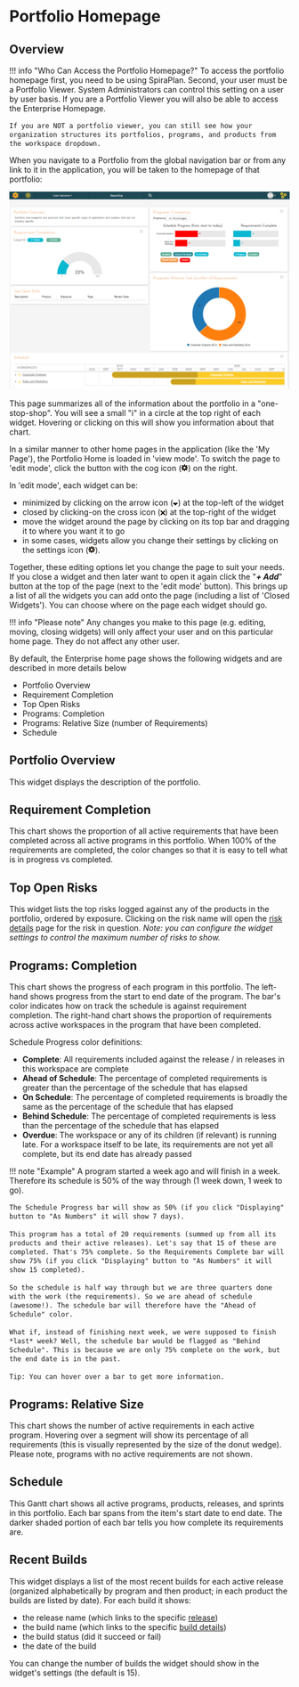 # Portfolio Homepage

## Overview

!!! info "Who Can Access the Portfolio Homepage?"
    To access the portfolio homepage first, you need to be using SpiraPlan. Second, your user must be a Portfolio Viewer. System Administrators can control this setting on a user by user basis. If you are a Portfolio Viewer you will also be able to access the Enterprise Homepage.

    If you are NOT a portfolio viewer, you can still see how your organization structures its portfolios, programs, and products from the workspace dropdown.

When you navigate to a Portfolio from the global navigation bar or from any link to it in the application, you will be taken to the homepage of that portfolio:

![](img/portfolio-homepage-1.png)

This page summarizes all of the information about the portfolio in a "one-stop-shop". You will see a small "i" in a circle at the top right of each widget. Hovering or clicking on this will show you information about that chart.

In a similar manner to other home pages in the application (like the 'My Page'), the Portfolio Home is loaded in 'view mode'. To switch the page to 'edit mode', click the button with the cog icon (![](img/UserProduct_Management_40.png)) on the right.

In 'edit mode', each widget can be:

- minimized by clicking on the arrow icon (![](img/UserProduct_Management_42.png)) at the top-left of the widget
- closed by clicking-on the cross icon (![](img/UserProduct_Management_43.png)) at the top-right of the widget
- move the widget around the page by clicking on its top bar and dragging it to where you want it to go
- in some cases, widgets allow you change their settings by clicking on the settings icon (![](img/UserProduct_Management_40.png)). 

Together, these editing options let you change the page to suit your needs. If you close a widget and then later want to open it again click the "***+ Add***" button at the top of the page (next to the 'edit mode' button). This brings up a list of all the widgets you can add onto the page (including a list of 'Closed Widgets'). You can choose where on the page each widget should go.

!!! info "Please note"
    Any changes you make to this page (e.g. editing, moving, closing widgets) will only affect your user and on this particular home page. They do not affect any other user.

By default, the Enterprise home page shows the following widgets and are described in more details below

- Portfolio Overview
- Requirement Completion
- Top Open Risks
- Programs: Completion
- Programs: Relative Size (number of Requirements)
- Schedule

## Portfolio Overview
This widget displays the description of the portfolio.

## Requirement Completion
This chart shows the proportion of all active requirements that have been completed across all active programs in this portfolio. When 100% of the requirements are completed, the color changes so that it is easy to tell what is in progress vs completed.

## Top Open Risks
This widget lists the top risks logged against any of the products in the portfolio, ordered by exposure. Clicking on the risk name will open the [risk details](Risks-Management.md/#risk-details) page for the risk in question. *Note: you can configure the widget settings to control the maximum number of risks to show.*


## Programs: Completion
This chart shows the progress of each program in this portfolio. The left-hand shows progress from the start to end date of the program. The bar's color indicates how on track the schedule is against requirement completion. The right-hand chart shows the proportion of requirements across active workspaces in the program that have been completed.

Schedule Progress color definitions:

- **Complete**: All requirements included against the release / in releases in this workspace are complete
- **Ahead of Schedule**: The percentage of completed requirements is greater than the percentage of the schedule that has elapsed
- **On Schedule**: The percentage of completed requirements is broadly the same as the percentage of the schedule that has elapsed
- **Behind Schedule**: The percentage of completed requirements is less than the percentage of the schedule that has elapsed
- **Overdue**: The workspace or any of its children (if relevant) is running late. For a workspace itself to be late, its requirements are not yet all complete, but its end date has already passed

!!! note "Example"
    A program started a week ago and will finish in a week. Therefore its schedule is 50% of the way through (1 week down, 1 week to go). 
    
    The Schedule Progress bar will show as 50% (if you click "Displaying" button to "As Numbers" it will show 7 days). 
    
    This program has a total of 20 requirements (summed up from all its products and their active releases). Let's say that 15 of these are completed. That's 75% complete. So the Requirements Complete bar will show 75% (if you click "Displaying" button to "As Numbers" it will show 15 completed).

    So the schedule is half way through but we are three quarters done with the work (the requirements). So we are ahead of schedule (awesome!). The schedule bar will therefore have the "Ahead of Schedule" color.

    What if, instead of finishing next week, we were supposed to finish *last* week? Well, the schedule bar would be flagged as "Behind Schedule". This is because we are only 75% complete on the work, but the end date is in the past. 

    Tip: You can hover over a bar to get more information.


## Programs: Relative Size
This chart shows the number of active requirements in each active program. Hovering over a segment will show its percentage of all requirements (this is visually represented by the size of the donut wedge). Please note, programs with no active requirements are not shown.


## Schedule
This Gantt chart shows all active programs, products, releases, and sprints in this portfolio. Each bar spans from the item's start date to end date. The darker shaded portion of each bar tells you how complete its requirements are.


## Recent Builds
This widget displays a list of the most recent builds for each active release (organized alphabetically by program and then product; in each product the builds are listed by date). For each build it shows: 

- the release name (which links to the specific [release](Release-Management.md/#release-details))
- the build name (which links to the specific [build details](Release-Management.md/#build-details))
- the build status (did it succeed or fail)
- the date of the build

You can change the number of builds the widget should show in the widget's settings (the default is 15).